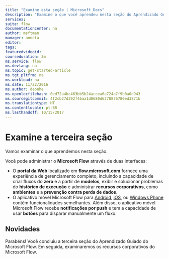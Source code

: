 ```yaml
---
title: "Examine esta seção | Microsoft Docs"
description: "Examine o que você aprendeu nesta seção do Aprendizado Guiado para o Microsoft Flow."
services: 
suite: flow
documentationcenter: na
author: msftman
manager: anneta
editor: 
tags: 
featuredvideoid: 
courseduration: 3m
ms.service: flow
ms.devlang: na
ms.topic: get-started-article
ms.tgt_pltfrm: na
ms.workload: na
ms.date: 11/22/2016
ms.author: deonhe
ms.openlocfilehash: 0ed72a4bc463bb5b24accea6a724a7f9b0a0d943
ms.sourcegitcommit: 4f2cb27d392f46aa1d8680d6278876780ed3871b
ms.translationtype: HT
ms.contentlocale: pt-BR
ms.lasthandoff: 10/15/2017
---
```

# <a name="review-the-third-section"></a>Examine a terceira seção
Vamos examinar o que aprendemos nesta seção.

Você pode administrar o **Microsoft Flow** através de duas interfaces: 

* O **portal da Web** localizado em **flow.microsoft.com** fornece uma experiência de gerenciamento completo, incluindo a capacidade de criar fluxos do **zero** e a partir de **modelos**, exibir e solucionar problemas do **histórico de execução** e administrar **recursos corporativos**, como **ambientes** e a **prevenção contra perda de dados**.
* O aplicativo móvel Microsoft Flow para [Android](https://aka.ms/flowmobiledocsandroid), [iOS](https://aka.ms/flowmobiledocsios), ou [Windows Phone](https://aka.ms/flowmobilewindows) contém funcionalidades semelhantes. Além disso, o aplicativo móvel Microsoft Flow recebe **notificações por push** e tem a capacidade de usar **botões** para disparar manualmente um fluxo.

## <a name="whats-next"></a>Novidades
Parabéns! Você concluiu a terceira seção do Aprendizado Guiado do Microsoft Flow. Em seguida, examinaremos os recursos corporativos do Microsoft Flow.


